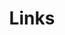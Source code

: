 ---
title: Links
links:
  - title: GitHub
    description: GitHub is the world's largest software development platform.
    website: https://github.com
    image: https://github.githubassets.com/images/modules/logos_page/GitHub-Mark.png
  - title: AI Wiki
    description: 本人创建并维护的人工智能自学指南。
    website: https://aidiy.icu
    image: https://raw.githubusercontent.com/Axi404/ai-self-learning/blob/main/docs/images/aiwiki.ico
menu:
    main: 
        weight: 4
        params:
            icon: link

comments: false
---